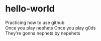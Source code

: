 # hello-world
Practicing how to use github
<br> 
Once you play nephets Once you play g0ds 
<br>
They're gonna nephets by nepehets 
